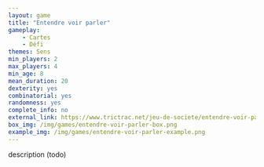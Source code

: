 ```yaml
---
layout: game
title: "Entendre voir parler"
gameplay:
    - Cartes
    - Défi
themes: Sens
min_players: 2
max_players: 4
min_age: 8
mean_duration: 20
dexterity: yes
combinatorial: yes
randomness: yes
complete_info: no
external_link: https://www.trictrac.net/jeu-de-societe/entendre-voir-parler/details
box_img: /img/games/entendre-voir-parler-box.png
example_img: /img/games/entendre-voir-parler-example.png
---
```


description (todo)